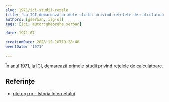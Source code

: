 ```yaml
---
slug: 1971/ici-studii-retele
title: 'La ICI demarează primele studii privind rețelele de calculatoare'
authors: [gserban, ilg-ul]
tags: [ici, autor:gheorghe.serban]

date: 1971-07

creationDate: 2023-12-18T19:28:40
eventDate: '1971'

---
```


În anul 1971, la ICI, demarează primele studii privind rețelele de calculatoare.

<!-- truncate -->

## Referințe

- [rite.org.ro - Istoria Internetului](https://rite.org.ro/istoria-internetului/)
